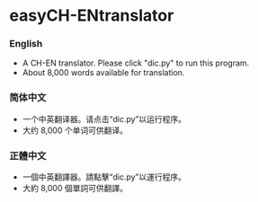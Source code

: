 # easyCH-ENtranslator
### English
- A CH-EN translator. Please click "dic.py" to run this program.
- About 8,000 words available for translation.

### 简体中文
- 一个中英翻译器。请点击“dic.py”以运行程序。
- 大约 8,000 个单词可供翻译。

### 正體中文
- 一個中英翻譯器。請點擊“dic.py”以運行程序。
- 大約 8,000 個單詞可供翻譯。
